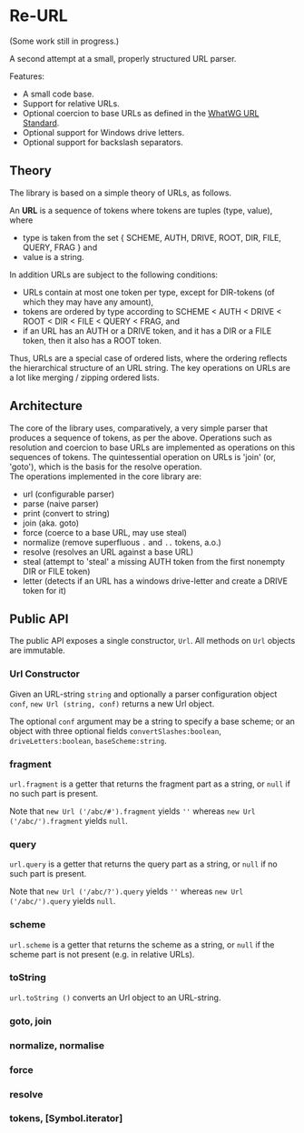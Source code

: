 Re-URL
======

(Some work still in progress.)

A second attempt at a small, properly structured URL parser. 

Features:

* A small code base. 
* Support for relative URLs. 
* Optional coercion to base URLs as defined in the [WhatWG URL Standard][1]. 
* Optional support for Windows drive letters. 
* Optional support for backslash separators. 

[1]: https://url.spec.whatwg.org/


Theory
------

The library is based on a simple theory of URLs, as follows. 

An **URL** is a sequence of tokens where tokens are tuples (type, value), where

  - type is taken from the set { SCHEME, AUTH, DRIVE, ROOT, DIR, FILE, QUERY, FRAG } and
  - value is a string. 

In addition URLs are subject to the following conditions:

  - URLs contain at most one token per type, except for DIR-tokens (of which they may have any amount),
  - tokens are ordered by type according to SCHEME < AUTH < DRIVE < ROOT < DIR < FILE < QUERY < FRAG, and
  - if an URL has an AUTH or a DRIVE token, and it has a DIR or a FILE token, then it also has a ROOT token. 


Thus, URLs are a special case of ordered lists, where the ordering reflects the hierarchical structure of an URL string. 
The key operations on URLs are a lot like merging / zipping ordered lists. 



Architecture
------------

The core of the library uses, comparatively, a very simple parser that 
produces a sequence of tokens, as per the above. Operations such as resolution
and coercion to base URLs are implemented as operations on this sequences of 
tokens. The quintessential operation on URLs is 'join' (or, 'goto'), which is
the basis for the resolve operation.  
The operations implemented in the core library are:

- url (configurable parser)
- parse (naive parser)
- print (convert to string)
- join (aka. goto)
- force (coerce to a base URL, may use steal)
- normalize (remove superfluous `.` and `..` tokens, a.o.)
- resolve (resolves an URL against a base URL)
- steal (attempt to 'steal' a missing AUTH token from the first nonempty DIR or FILE token)
- letter (detects if an URL has a windows drive-letter and create a DRIVE token for it)



Public API
----------

The public API exposes a single constructor, `Url`. 
All methods on `Url` objects are immutable. 


### Url Constructor

Given an URL-string `string` and optionally a parser configuration object `conf`,
`new Url (string, conf)` returns a new Url object.  

The optional `conf` argument may be a string to specify a base scheme;
or an object with three optional fields 
`convertSlashes:boolean`, `driveLetters:boolean`, `baseScheme:string`. 


### fragment

`url.fragment` is a getter that returns the fragment part as a string, 
or `null` if no such part is present. 

Note that `new Url ('/abc/#').fragment` yields `''` whereas
`new Url ('/abc/').fragment` yields `null`. 


### query

`url.query` is a getter that returns the query part as a string, 
or `null` if no such part is present. 

Note that `new Url ('/abc/?').query` yields `''` whereas
`new Url ('/abc/').query` yields `null`. 


### scheme

`url.scheme` is a getter that returns the scheme as a string, 
or `null` if the scheme part is not present (e.g. in relative URLs). 


### toString

`url.toString ()` converts an Url object to an URL-string. 


### goto, join

### normalize, normalise

### force

### resolve

### tokens, [Symbol.iterator]










